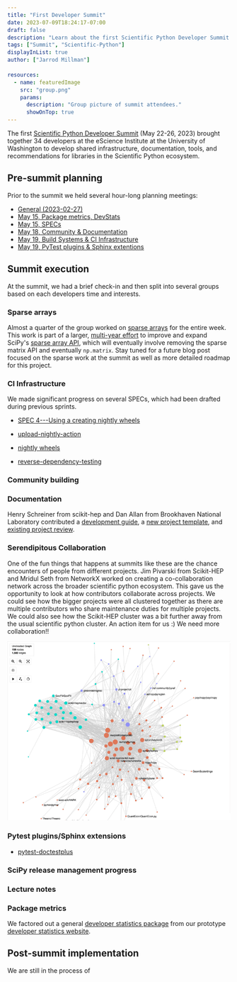 ```yaml
---
title: "First Developer Summit"
date: 2023-07-09T18:24:17-07:00
draft: false
description: "Learn about the first Scientific Python Developer Summit."
tags: ["Summit", "Scientific-Python"]
displayInList: true
author: ["Jarrod Millman"]

resources:
  - name: featuredImage
    src: "group.png"
    params:
      description: "Group picture of summit attendees."
      showOnTop: true
---
```


The first [Scientific Python Developer Summit](https://scientific-python.org/summits/developer/2023/) (May 22-26, 2023) brought together 34 developers at the eScience Institute at the University of Washington to develop shared infrastructure, documentation, tools, and recommendations for libraries in the Scientific Python ecosystem.

## Pre-summit planning

Prior to the summit we held several hour-long planning meetings:

- [General (2023-02-27)](https://scientific-python.org/summits/developer/2023/general-planning/)
- [May 15, Package metrics, DevStats](https://hackmd.io/UNwG2BjJSxOUJ0M1iWI-nQ)
- [May 15, SPECs](https://hackmd.io/MmbP4VTATyG129_U56xdJQ)
- [May 18, Community & Documentation](https://hackmd.io/YL5DNtsaSsS-1ZU3Pxkrxg)
- [May 19, Build Systems & CI Infrastructure](https://hackmd.io/0M1Yh7KwTnaXSsU14BiyQw)
- [May 19, PyTest plugins & Sphinx extentions](https://hackmd.io/JL5slkxORA-q7VRN79v1sA)

## Summit execution

At the summit, we had a brief check-in and then split into several groups based on each developers time and interests.

### Sparse arrays

Almost a quarter of the group worked on [sparse arrays](https://scientific-python.org/summits/sparse/) for the entire week.
This work is part of a larger, [multi-year effort](https://scientific-python.org/grants/sparse_arrays/) to improve and expand SciPy's
[sparse array API](https://github.com/scipy/scipy/pull/14822), which will eventually
involve removing the sparse matrix API and eventually `np.matrix`.
Stay tuned for a future blog post focused on the sparse work at the summit as well as more detailed roadmap for this project.

### CI Infrastructure

We made significant progress on several SPECs, which had been drafted during previous sprints.

- [SPEC 4---Using a creating nightly wheels](https://scientific-python.org/specs/spec-0004/)
- [upload-nightly-action](https://github.com/scientific-python/upload-nightly-action)
- [nightly wheels](https://anaconda.org/scientific-python-nightly-wheels/)

- [reverse-dependency-testing](https://github.com/scientific-python/reverse-dependency-testing)

### Community building

### Documentation

Henry Schreiner from scikit-hep and Dan Allan from Brookhaven National Laboratory
contributed a [development guide](https://learn.scientific-python.org/development/),
a [new project template](https://github.com/scientific-python/cookie),
and [existing project review](https://learn.scientific-python.org/development/guides/repo-review/).

### Serendipitous Collaboration
One of the fun things that happens at summits like these are the chance encounters of people from different projects. Jim Pivarski from Scikit-HEP and Mridul Seth from NetworkX worked on creating a co-collaboration network across the broader scientific python ecosystem. This gave us the opportunity to look at how contributors collaborate across projects. We could see how the bigger projects were all clustered together as there are multiple contributors who share maintenance duties for multiple projects. We could also see how the Scikit-HEP cluster was a bit further away from the usual scientific python cluster. An action item for us :) We need more collaboration!!

![Visualization of co-collaboration network](collab.png)
### Pytest plugins/Sphinx extensions

- [pytest-doctestplus](https://github.com/scientific-python/pytest-doctestplus)

### SciPy release management progress

### Lecture notes

### Package metrics

We factored out a general [developer statistics package](https://github.com/scientific-python/devstats)
from our prototype [developer statistics website](https://devstats.scientific-python.org/).

## Post-summit implementation

We are still in the process of
